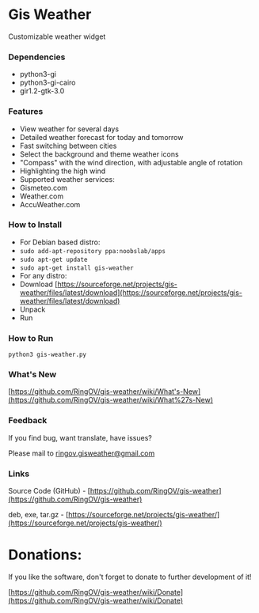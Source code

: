 # Gis Weather


Customizable weather widget

### **Dependencies**
- python3-gi
- python3-gi-cairo
- gir1.2-gtk-3.0

### **Features**
- View weather for several days
- Detailed weather forecast for today and tomorrow
- Fast switching between cities
- Select the background and theme weather icons
- "Compass" with the wind direction, with adjustable angle of rotation
- Highlighting the high wind
- Supported weather services:
 - Gismeteo.com
 - Weather.com
 - AccuWeather.com


### **How to Install**
- For Debian based distro:
 - `sudo add-apt-repository ppa:noobslab/apps`
 - `sudo apt-get update`
 - `sudo apt-get install gis-weather`
- For any distro:
 - Download [https://sourceforge.net/projects/gis-weather/files/latest/download](https://sourceforge.net/projects/gis-weather/files/latest/download)
 - Unpack
 - Run


### **How to Run**

`python3 gis-weather.py`


### **What's New**

[https://github.com/RingOV/gis-weather/wiki/What's-New](https://github.com/RingOV/gis-weather/wiki/What%27s-New)


### **Feedback**

If you find bug, want translate, have issues?

Please mail to ringov.gisweather@gmail.com


### **Links**

Source Code (GitHub) - [https://github.com/RingOV/gis-weather](https://github.com/RingOV/gis-weather)

deb, exe, tar.gz - [https://sourceforge.net/projects/gis-weather/](https://sourceforge.net/projects/gis-weather/)


# Donations:

If you like the software, don't forget to donate to further development of it!

[https://github.com/RingOV/gis-weather/wiki/Donate](https://github.com/RingOV/gis-weather/wiki/Donate)
